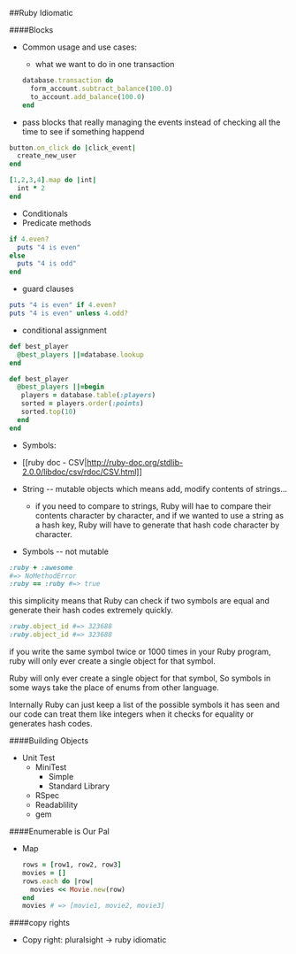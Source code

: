 ##Ruby Idiomatic

####Blocks

* Common usage and use cases:

  * what we want to do in one transaction

  ```ruby
  database.transaction do
    form_account.subtract_balance(100.0)
    to_account.add_balance(100.0)
  end
  ```

 * pass blocks that really managing the events instead of checking all the time to see if something happend

  ```ruby
  button.on_click do |click_event|
    create_new_user
  end
  ```

  ```ruby
  [1,2,3,4].map do |int|
    int * 2
  end
  ```
* Conditionals
 * Predicate methods

 ```ruby
 if 4.even?
   puts "4 is even"
 else
   puts "4 is odd"
 end
 ```
 * guard clauses

 ```ruby
 puts "4 is even" if 4.even?
 puts "4 is even" unless 4.odd?
 ```

 * conditional assignment

 ```ruby
 def best_player
   @best_players ||=database.lookup
 end

 def best_player
   @best_players ||=begin
    players = database.table(:players)
    sorted = players.order(:points)
    sorted.top(10)
   end
 end
 ```

* Symbols:
 * [[ruby doc - CSV|http://ruby-doc.org/stdlib-2.0.0/libdoc/csv/rdoc/CSV.html]]

 * String -- mutable objects which means add, modify contents of strings...
   * if you need to compare to strings, Ruby will hae to compare their contents character by character, and if we wanted to use a string as a hash key, Ruby will have to generate that hash code character by character.
 * Symbols -- not mutable
 ```ruby
 :ruby + :awesome
 #=> NoMethodError
 :ruby == :ruby #=> true
 ```

  this simplicity means that Ruby can check if two symbols are equal and generate their hash codes extremely quickly.

  ```ruby
  :ruby.object_id #=> 323688
  :ruby.object_id #=> 323688
  ```
  if you write the same symbol twice or 1000 times in your Ruby program, ruby will only ever create a single object for that symbol.

  Ruby will only ever create a single object for that symbol, So symbols in some ways take the place of enums from other language.

  Internally Ruby can just keep a list of the possible symbols it has seen and our code can treat them like integers when it checks for equality or generates hash codes.

####Building Objects

* Unit Test
  * MiniTest
    * Simple
    * Standard Library
  * RSpec
   * Readablility
   * gem

####Enumerable is Our Pal
* Map

  ```ruby
  rows = [row1, row2, row3]
  movies = []
  rows.each do |row|
    movies << Movie.new(row)
  end
  movies # => [movie1, movie2, movie3]
  ```


####copy rights
* Copy right: pluralsight -> ruby idiomatic
